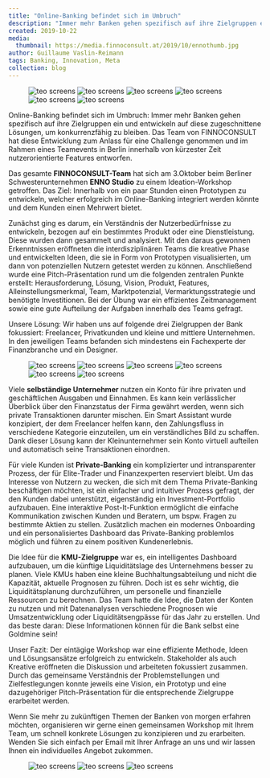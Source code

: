 ```yaml
---
title: "Online-Banking befindet sich im Umbruch"
description: "Immer mehr Banken gehen spezifisch auf ihre Zielgruppen ein und entwickeln auf diese zugeschnittene Lösungen, um konkurrenzfähig zu bleiben."
created: 2019-10-22
media:
  thumbnail: https://media.finnoconsult.at/2019/10/ennothumb.jpg
author: Guillaume Vaslin-Reimann
tags: Banking, Innovation, Meta
collection: blog
---
```


<figure class="mozaik">
  <img src="https://media.finnoconsult.at/2019/10/enno04.jpg" alt="teo screens">
  <img src="https://media.finnoconsult.at/2019/10/enno06.jpg" alt="teo screens">
  <img src="https://media.finnoconsult.at/2019/10/enno07.jpg" alt="teo screens" class="notcentered">
  <img src="https://media.finnoconsult.at/2019/10/enno08.jpg" alt="teo screens">
  <img src="https://media.finnoconsult.at/2019/10/enno10.jpg" alt="teo screens" class="notcentered">
  <img src="https://media.finnoconsult.at/2019/10/enno12.jpg" alt="teo screens" class="notcentered">
</figure>

Online-Banking befindet sich im Umbruch: Immer mehr Banken gehen spezifisch auf ihre Zielgruppen ein und entwickeln auf diese zugeschnittene Lösungen, um konkurrenzfähig zu bleiben. Das Team von FINNOCONSULT hat diese Entwicklung zum Anlass für eine Challenge genommen und im Rahmen eines Teamevents in Berlin innerhalb von kürzester Zeit nutzerorientierte Features entworfen.

Das gesamte __FINNOCONSULT-Team__ hat sich am 3.Oktober beim Berliner Schwesterunternehmen __ENNO Studio__ zu einem Ideation-Workshop getroffen. Das Ziel: Innerhalb von ein paar Stunden einen Prototypen zu entwickeln, welcher erfolgreich im Online-Banking integriert werden könnte und dem Kunden einen Mehrwert bietet.

Zunächst ging es darum, ein Verständnis der Nutzerbedürfnisse zu entwickeln, bezogen auf ein bestimmtes Produkt oder eine Dienstleistung. Diese wurden dann gesammelt und analysiert. Mit den daraus gewonnen Erkenntnissen eröffneten die interdisziplinären Teams die kreative Phase und entwickelten Ideen, die sie in Form von Prototypen visualisierten, um dann von potenziellen Nutzern getestet werden zu können. Anschließend wurde eine Pitch-Präsentation rund um die folgenden zentralen Punkte erstellt: Herausforderung, Lösung, Vision, Produkt, Features, Alleinstellungsmerkmal, Team, Marktpotenzial, Vermarktungsstrategie und benötigte Investitionen. Bei der Übung war ein effizientes Zeitmanagement sowie eine gute Aufteilung der Aufgaben innerhalb des Teams gefragt.

Unsere Lösung: Wir haben uns auf folgende drei Zielgruppen der Bank fokussiert: Freelancer, Privatkunden und kleine und mittlere Unternehmen. In den jeweiligen Teams befanden sich mindestens ein Fachexperte der Finanzbranche und ein Designer.


<figure class="mozaik">
  <img src="https://media.finnoconsult.at/2019/10/enno15.jpg" alt="teo screens" class="notcentered">
  <img src="https://media.finnoconsult.at/2019/10/enno16.jpg" alt="teo screens" class="notcentered">
  <img src="https://media.finnoconsult.at/2019/10/enno17.jpg" alt="teo screens">
  <img src="https://media.finnoconsult.at/2019/10/enno18.jpg" alt="teo screens">
  <img src="https://media.finnoconsult.at/2019/10/enno19.jpg" alt="teo screens" class="notcentered">
  <img src="https://media.finnoconsult.at/2019/10/enno21.jpg" alt="teo screens">
</figure>

Viele __selbständige Unternehmer__ nutzen ein Konto für ihre privaten und geschäftlichen Ausgaben und Einnahmen. Es kann kein verlässlicher Überblick über den Finanzstatus der Firma gewährt werden, wenn sich private Transaktionen darunter mischen. Ein Smart Assistant wurde konzipiert, der dem Freelancer helfen kann, den Zahlungsfluss in verschiedene Kategorie einzuteilen, um ein verständliches Bild zu schaffen. Dank dieser Lösung kann der Kleinunternehmer sein Konto virtuell aufteilen und automatisch seine Transaktionen einordnen.

Für viele Kunden ist __Private-Banking__ ein komplizierter und intransparenter Prozess, der für Elite-Trader und Finanzexperten reserviert bleibt. Um das Interesse von Nutzern zu wecken, die sich mit dem Thema Private-Banking beschäftigen möchten, ist ein einfacher und intuitiver Prozess gefragt, der den Kunden dabei unterstützt, eigenständig ein Investment-Portfolio aufzubauen. Eine interaktive Post-It-Funktion ermöglicht die einfache Kommunikation zwischen Kunden und Beratern, um bspw. Fragen zu bestimmte Aktien zu stellen. Zusätzlich machen ein modernes Onboarding und ein personalisiertes Dashboard das Private-Banking problemlos möglich und führen zu einem positiven Kundenerlebnis.

Die Idee für die __KMU-Zielgruppe__ war es, ein intelligentes Dashboard aufzubauen, um die künftige Liquiditätslage des Unternehmens besser zu planen. Viele KMUs haben eine kleine Buchhaltungsabteilung und nicht die Kapazität, aktuelle Prognosen zu führen. Doch ist es sehr wichtig, die Liquiditätsplanung durchzuführen, um personelle und finanzielle Ressourcen zu berechnen. Das Team hatte die Idee, die Daten der Konten zu nutzen und mit Datenanalysen verschiedene Prognosen wie Umsatzentwicklung oder Liquiditätsengpässe für das Jahr zu erstellen. Und das beste daran: Diese Informationen können für die Bank selbst eine Goldmine sein!

Unser Fazit: Der eintägige Workshop war eine effiziente Methode, Ideen und Lösungsansätze erfolgreich zu entwickeln. Stakeholder als auch Kreative eröffneten die Diskussion und arbeiteten fokussiert zusammen. Durch das gemeinsame Verständnis der Problemstellungen und Zielfestlegungen konnte jeweils eine Vision, ein Prototyp und eine dazugehöriger Pitch-Präsentation für die entsprechende Zielgruppe erarbeitet werden.

Wenn Sie mehr zu zukünftigen Themen der Banken von morgen erfahren möchten, organisieren wir gerne einen gemeinsamen Workshop mit Ihrem Team, um schnell konkrete Lösungen zu konzipieren und zu erarbeiten. Wenden Sie sich einfach per Email mit Ihrer Anfrage an uns und wir lassen Ihnen ein individuelles Angebot zukommen.



<figure class="mozaik mozaik-portrait">
  <img src="https://media.finnoconsult.at/2019/10/ennop22.jpg" alt="teo screens">
  <img src="https://media.finnoconsult.at/2019/10/ennop13.jpg" alt="teo screens">
  <img src="https://media.finnoconsult.at/2019/10/ennop14.jpg" alt="teo screens">
</figure>

